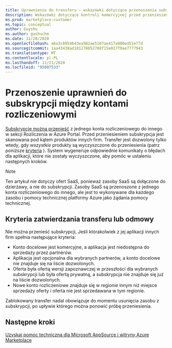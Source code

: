 ```yaml
---
title: Uprawnienie do transferu — wskazówki dotyczące przenoszenia subskrypcji między kontami rozliczeniowymi, Azure Marketplace
description: Wskazówki dotyczące kontroli komercyjnej przed przeniesieniem subskrypcji między kontami rozliczeń w Azure Portal.
ms.prod: marketplace-customer
ms.topic: conceptual
author: Guyshu
ms.author: gushuchm
ms.date: 11/20/2020
ms.openlocfilehash: a6a3c8954643ea982ae5107ae417a900ed51e77d
ms.sourcegitcommit: 1aa43438ad181278052788f15e017f9ae7777943
ms.translationtype: MT
ms.contentlocale: pl-PL
ms.lasthandoff: 11/21/2020
ms.locfileid: "95007533"
---
```

# <a name="transfer-eligibility-for-a-subscription-between-billing-accounts"></a>Przenoszenie uprawnień do subskrypcji między kontami rozliczeniowymi

[Subskrypcję można przenieść](/azure/cost-management-billing/understand/subscription-transfer) z jednego konta rozliczeniowego do innego w sekcji Rozliczenia w Azure Portal. Przed przeniesieniem subskrypcja jest skanowana pod kątem produktów innych firm. Transfer jest dozwolony tylko wtedy, gdy *wszystkie* produkty są wyczyszczone do przeniesienia (patrz poniższe [kryteria](#criteria-for-transfer-approval-or-denial) ). System wygeneruje odpowiednie komunikaty o błędach dla aplikacji, które nie zostały wyczyszczone, aby pomóc w ustaleniu następnych kroków.

> [!NOTE]
> Ten artykuł nie dotyczy ofert SaaS, ponieważ zasoby SaaS są dołączone do dzierżawy, a nie do subskrypcji. Zasoby SaaS są przenoszone z jednego konta rozliczeniowego do innego, ale jest to wykonywane dla każdego zasobu i pomocy technicznej platformy Azure jako żądania pomocy technicznej.

## <a name="criteria-for-transfer-approval-or-denial"></a>Kryteria zatwierdzania transferu lub odmowy

Nie można przenieść subskrypcji, Jeśli którakolwiek z jej aplikacji innych firm spełnia następujące kryteria:

- Konto docelowe jest komercyjne, a aplikacja jest niedostępna do sprzedaży przez partnerów.
- Aplikacja jest opcjonalna dla wybranych partnerów, a konto docelowe nie znajduje się na liście dozwolonych.
- Oferta była ofertą wersji zapoznawczej w przeszłości dla wybranych subskrypcji lub była ofertą prywatną, a subskrypcja nie znajduje się już na liście dozwolonych.
- Nowe konto rozliczeniowe znajduje się w regionie innym niż miejsce sprzedaży oferty i oferta nie jest sprzedawana w tym regionie.

Zablokowany transfer nadal obowiązuje do momentu usunięcia zasobu z subskrypcji, po upływie którego można ponowić próbę przeniesienia.

## <a name="next-steps"></a>Następne kroki

[Uzyskaj pomoc techniczną dla Microsoft AppSource i witryny Azure Marketplace](get-support.md)

